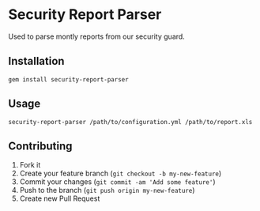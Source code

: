 # Security Report Parser

Used to parse montly reports from our security guard.

## Installation

    gem install security-report-parser

## Usage

    security-report-parser /path/to/configuration.yml /path/to/report.xls

## Contributing

1. Fork it
2. Create your feature branch (`git checkout -b my-new-feature`)
3. Commit your changes (`git commit -am 'Add some feature'`)
4. Push to the branch (`git push origin my-new-feature`)
5. Create new Pull Request
